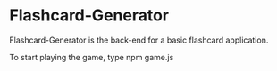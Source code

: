# Flashcard-Generator
Flashcard-Generator is the back-end for a basic flashcard application.

To start playing the game, type npm game.js
